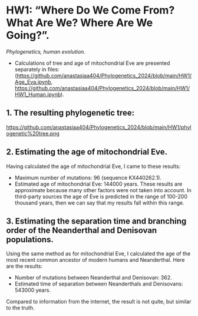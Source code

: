 # HW1: “Where Do We Come From? What Are We? Where Are We Going?”.
*Phylogenetics, human evolution.*
- Calculations of tree and age of mitochondrial Eve are presented separately in files: (https://github.com/anastasiaa404/Phylogenetics_2024/blob/main/HW1/Age_Eva.ipynb, https://github.com/anastasiaa404/Phylogenetics_2024/blob/main/HW1/HW1_Human.ipynb).

## 1. The resulting phylogenetic tree:
https://github.com/anastasiaa404/Phylogenetics_2024/blob/main/HW1/phylogenetic%20tree.png

## 2. Estimating the age of mitochondrial Eve.
Having calculated the age of mitochondrial Eve, I came to these results: 
- Maximum number of mutations: 96 (sequence KX440262.1).
- Estimated age of mitochondrial Eve: 144000 years.
These results are approximate because many other factors were not taken into account. In third-party sources the age of Eve is predicted in the range of 100-200 thousand years, then we can say that my results fall within this range. 

## 3. Estimating the separation time and branching order of the Neanderthal and Denisovan populations.
Using the same method as for mitochondrial Eve, I calculated the age of the most recent common ancestor of modern humans and Neanderthal. Here are the results:
- Number of mutations between Neanderthal and Denisovan: 362.
- Estimated time of separation between Neanderthals and Denisovans: 543000 years.

Compared to information from the internet, the result is not quite, but similar to the truth. 
